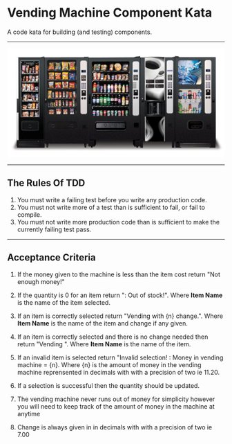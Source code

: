 # Vending Machine Component Kata

A code kata for building (and testing) components.

------
![vending machines](vendingmachine.jpg)

------

## The Rules Of TDD

1. You must write a failing test before you write any production code.
2. You must not write more of a test than is sufficient to fail, or fail to compile.
3. You must not write more production code than is sufficient to make the currently failing test pass.

------

## Acceptance Criteria

1. If the money given to the machine is less than the item cost return "Not enough money!"

2. If the quantity is 0 for an item return "<Item Name>: Out of stock!". Where **Item Name** is the name of the item selected.

3. If an item is correctly selected return "Vending <Item Name> with {n} change.". Where **Item Name** is the name of the item and change if any given.

4. If an item is correctly selected and there is no change needed then return "Vending <Item Name>". Where **Item Name** is the name of the item.

5. If an invalid item is selected return "Invalid selection! : Money in vending machine = {n}. Where {n} is the amount of money in the vending machine reprensented in decimals with with a precision of two ie 11.20.

6. If a selection is successful then the quantity should be updated.

7. The vending machine never runs out of money for simplicity however you will need to keep track of the amount of money in the machine at anytime

8. Change is always given in in decimals with with a precision of two ie 7.00
